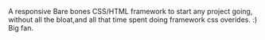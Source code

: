 A responsive Bare bones CSS/HTML framework to start any project going, without all the bloat,and all that time spent doing framework css overides. :) Big fan.